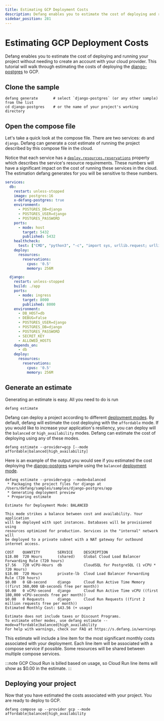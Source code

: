```yaml
---
title: Estimating GCP Deployment Costs
description: Defang enables you to estimate the cost of deploying and running your project before you even create a cloud account.
sidebar_position: 281
---
```


# Estimating GCP Deployment Costs

Defang enables you to estimate the cost of deploying and running your project without needing to create an account with your cloud provider. This tutorial will walk through estimating the costs of deploying the [django-postgres](https://github.com/DefangLabs/samples/tree/main/samples/django-postgres) to GCP.

## Clone the sample

```
defang generate       # select `django-postgres` (or any other sample) from the list
cd django-postgres    # or the name of your project's working directory
```

## Open the compose file

Let's take a quick look at the compose file. There are two services: `db` and `django`. Defang can generate a cost estimate of running the project described by this compose file in the cloud.

Notice that each service has a [`deploy.resources.reservations`](/docs/concepts/compose#deploy) property which describes the service's resource requirements. These numbers will have a significant impact on the cost of running these services in the cloud. The estimation defang generates for you will be sensitive to these numbers.

```yaml
services:
  db:
    restart: unless-stopped
    image: postgres:16
    x-defang-postgres: true
    environment:
      - POSTGRES_DB=django
      - POSTGRES_USER=django
      - POSTGRES_PASSWORD
    ports:
      - mode: host
        target: 5432
        published: 5432
    healthcheck:
      test: ["CMD", "python3", "-c", "import sys, urllib.request; urllib.request.urlopen(sys.argv[1]).read()", "http://localhost:8000/"]
    deploy:
      resources:
        reservations:
          cpus: '0.5'
          memory: 256M

  django:
    restart: unless-stopped
    build: ./app
    ports:
      - mode: ingress
        target: 8000
        published: 8000
    environment:
      - DB_HOST=db
      - DEBUG=False
      - POSTGRES_USER=django
      - POSTGRES_DB=django
      - POSTGRES_PASSWORD
      - SECRET_KEY
      - ALLOWED_HOSTS
    depends_on:
      - db
    deploy:
      resources:
        reservations:
          cpus: '0.5'
          memory: 256M
```

## Generate an estimate

Generating an estimate is easy. All you need to do is run

```
defang estimate
```

Defang can deploy a project according to different [deployment modes](/docs/concepts/deployment-modes). By default, defang will estimate the cost deploying with the `affordable` mode. If you would like to increase your application's resiliency, you can deploy will the `balanced` or `high_availability` modes. Defang can estimate the cost of deploying using any of these modes.

```
defang estimate --provider=gcp [--mode affordable|balanced|high_availability]
```

Here is an example of the output you would see if you estimated the cost deploying the [django-postgres](https://github.com/DefangLabs/samples/tree/main/samples/django-postgres) sample using the `balanced` [deployment mode](/docs/concepts/deployment-modes).

```
defang estimate --provider=gcp --mode=balanced
 * Packaging the project files for django at /Users/defang/samples/samples/django-postgres/app
 * Generating deployment preview
 * Preparing estimate

Estimate for Deployment Mode: BALANCED

This mode strikes a balance between cost and availability. Your application
will be deployed with spot instances. Databases will be provisioned using
resources optimized for production. Services in the "internal" network will
be deployed to a private subnet with a NAT gateway for outbound internet access.

COST    QUANTITY        SERVICE     DESCRIPTION
$18.00  720 Hours       (shared)    Global Cloud Load Balancer Forwarding Rule (720 hours)
$7.56   720 vCPU-Hours  db          CloudSQL for PostgreSQL (1 vCPU * 720 Hours)
$18.00  720 Hours       private-lb  Cloud Load Balancer Forwarding Rule (720 hours)
$0.00   0 GB-second     django      Cloud Run Active Time Memory ((first 360,000 GB-seconds free per month))
$0.00   0 vCPU-second   django      Cloud Run Active Time vCPU ((first 180,000 vCPU-seconds free per month))
$0.00   0 Requests      django      Cloud Run Requests ((first 2 million requests free per month))
Estimated Monthly Cost: $43.56 (+ usage)

Estimate does not include taxes or Discount Programs.
To estimate other modes, use defang estimate --mode=affordable|balanced|high_availability
For help with warnings, check our FAQ at https://s.defang.io/warnings
```

This estimate will include a line item for the most significant monthly costs associated with your deployment. Each line item will be associated with a compose service if possible. Some resources will be shared between multiple compose services.

:::note
GCP Cloud Run is billed based on usage, so Cloud Run line items will show as $0.00 in the estimate.
:::

## Deploying your project

Now that you have estimated the costs associated with your project. You are ready to deploy to GCP.

```
defang compose up --provider gcp --mode affordable|balanced|high_availability
```

